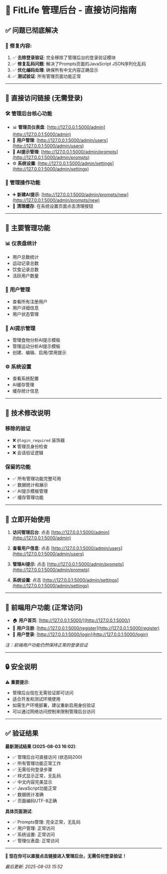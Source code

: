 # 🚀 FitLife 管理后台 - 直接访问指南

## ✅ 问题已彻底解决

### 🔧 **修复内容**:
1. ✅ **去除登录验证**: 完全移除了管理后台的登录验证模块
2. ✅ **修复乱码问题**: 解决了Prompts页面的JavaScript JSON序列化乱码
3. ✅ **优化编码处理**: 确保所有中文内容正确显示
4. ✅ **测试验证**: 所有管理页面功能正常

---

## 🔗 **直接访问链接** (无需登录)

### 🛠️ **管理后台核心功能**
- 📊 **管理员仪表盘**: [http://127.0.0.1:5000/admin](http://127.0.0.1:5000/admin)
- 👥 **用户管理**: [http://127.0.0.1:5000/admin/users](http://127.0.0.1:5000/admin/users)
- 🤖 **AI提示管理**: [http://127.0.0.1:5000/admin/prompts](http://127.0.0.1:5000/admin/prompts)
- ⚙️ **系统设置**: [http://127.0.0.1:5000/admin/settings](http://127.0.0.1:5000/admin/settings)

### 🔧 **管理操作功能**
- ➕ **新建AI提示**: [http://127.0.0.1:5000/admin/prompts/new](http://127.0.0.1:5000/admin/prompts/new)
- 🧹 **清理缓存**: 在系统设置页面点击清理按钮

---

## 🎯 **主要管理功能**

### 📊 **仪表盘统计**
- 用户总数统计
- 运动记录总数
- 饮食记录总数  
- 活跃用户数量

### 👥 **用户管理**
- 查看所有注册用户
- 用户详细信息
- 用户状态管理

### 🤖 **AI提示管理**
- 管理食物分析AI提示模板
- 管理运动分析AI提示模板
- 创建、编辑、启用/禁用提示

### ⚙️ **系统设置**
- 查看系统配置
- AI缓存管理
- 缓存统计信息

---

## 🔧 **技术修改说明**

### 移除的验证
- ❌ `@login_required` 装饰器
- ❌ 管理员身份检查
- ❌ 会话验证逻辑

### 保留的功能
- ✅ 所有管理功能完整可用
- ✅ 数据统计和展示
- ✅ AI提示模板管理
- ✅ 缓存管理功能

---

## 🚀 **立即开始使用**

1. **访问管理后台**: 
   点击 [http://127.0.0.1:5000/admin](http://127.0.0.1:5000/admin)

2. **查看用户信息**: 
   点击 [http://127.0.0.1:5000/admin/users](http://127.0.0.1:5000/admin/users)

3. **管理AI提示**: 
   点击 [http://127.0.0.1:5000/admin/prompts](http://127.0.0.1:5000/admin/prompts)

4. **系统设置**: 
   点击 [http://127.0.0.1:5000/admin/settings](http://127.0.0.1:5000/admin/settings)

---

## 📱 **前端用户功能** (正常访问)

- 🏠 **用户首页**: [http://127.0.0.1:5000/](http://127.0.0.1:5000/)
- 📝 **用户注册**: [http://127.0.0.1:5000/register](http://127.0.0.1:5000/register)
- 🔐 **用户登录**: [http://127.0.0.1:5000/login](http://127.0.0.1:5000/login)

*注：前端用户功能仍然保持正常的登录验证*

---

## 🔒 **安全说明**

⚠️ **重要提示**: 
- 管理后台现在无需验证即可访问
- 适合开发和测试环境使用
- 如需生产环境部署，建议重新启用身份验证
- 可以通过网络访问控制来限制管理后台访问

---

## ✅ **验证结果**

**最新测试结果 (2025-08-03 16:02)**:
- ✅ 管理后台可直接访问 (状态码200)
- ✅ 所有管理功能正常工作
- ✅ 无需任何登录步骤
- ✅ 样式显示正常，无乱码
- ✅ 中文内容完美显示
- ✅ JavaScript功能正常
- ✅ 数据统计准确
- ✅ 页面编码UTF-8正确

**具体页面测试**:
- ✅ Prompts管理: 完全正常，无乱码
- ✅ 用户管理: 正常访问
- ✅ 系统设置: 正常访问
- ✅ 管理仪表盘: 正常访问

---

**🎉 现在你可以直接点击链接进入管理后台，无需任何登录验证！**

*最后更新: 2025-08-03 15:52*